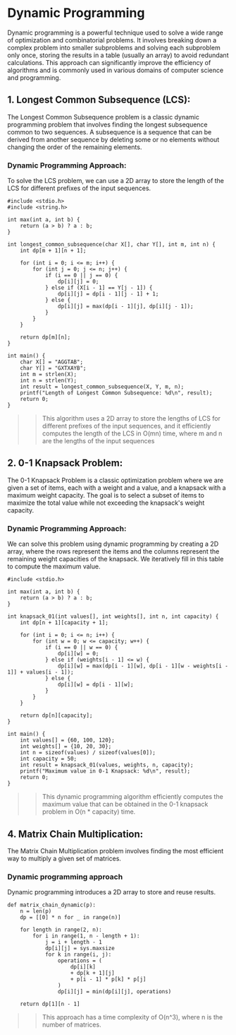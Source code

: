 # Dynamic Programming
 Dynamic programming is a powerful technique used to solve a wide range of optimization and combinatorial problems. It involves breaking down a complex problem into smaller subproblems and solving each subproblem only once, storing the results in a table (usually an array) to avoid redundant calculations. This approach can significantly improve the efficiency of algorithms and is commonly used in various domains of computer science and programming.

## 1. Longest Common Subsequence (LCS):

The Longest Common Subsequence problem is a classic dynamic programming problem that involves finding the longest subsequence common to two sequences. A subsequence is a sequence that can be derived from another sequence by deleting some or no elements without changing the order of the remaining elements.

### Dynamic Programming Approach:

To solve the LCS problem, we can use a 2D array to store the length of the LCS for different prefixes of the input sequences.
```
#include <stdio.h>
#include <string.h>

int max(int a, int b) {
    return (a > b) ? a : b;
}

int longest_common_subsequence(char X[], char Y[], int m, int n) {
    int dp[m + 1][n + 1];

    for (int i = 0; i <= m; i++) {
        for (int j = 0; j <= n; j++) {
            if (i == 0 || j == 0) {
                dp[i][j] = 0;
            } else if (X[i - 1] == Y[j - 1]) {
                dp[i][j] = dp[i - 1][j - 1] + 1;
            } else {
                dp[i][j] = max(dp[i - 1][j], dp[i][j - 1]);
            }
        }
    }

    return dp[m][n];
}

int main() {
    char X[] = "AGGTAB";
    char Y[] = "GXTXAYB";
    int m = strlen(X);
    int n = strlen(Y);
    int result = longest_common_subsequence(X, Y, m, n);
    printf("Length of Longest Common Subsequence: %d\n", result);
    return 0;
}
```
>> This algorithm uses a 2D array to store the lengths of LCS for different prefixes of the input sequences, and it efficiently computes the length of the LCS in O(mn) time, where m and n are the lengths of the input sequences


## 2. 0-1 Knapsack Problem:
The 0-1 Knapsack Problem is a classic optimization problem where we are given a set of items, each with a weight and a value, and a knapsack with a maximum weight capacity. The goal is to select a subset of items to maximize the total value while not exceeding the knapsack's weight capacity.

### Dynamic Programming Approach:
We can solve this problem using dynamic programming by creating a 2D array, where the rows represent the items and the columns represent the remaining weight capacities of the knapsack. We iteratively fill in this table to compute the maximum value.
```
#include <stdio.h>

int max(int a, int b) {
    return (a > b) ? a : b;
}

int knapsack_01(int values[], int weights[], int n, int capacity) {
    int dp[n + 1][capacity + 1];

    for (int i = 0; i <= n; i++) {
        for (int w = 0; w <= capacity; w++) {
            if (i == 0 || w == 0) {
                dp[i][w] = 0;
            } else if (weights[i - 1] <= w) {
                dp[i][w] = max(dp[i - 1][w], dp[i - 1][w - weights[i - 1]] + values[i - 1]);
            } else {
                dp[i][w] = dp[i - 1][w];
            }
        }
    }

    return dp[n][capacity];
}

int main() {
    int values[] = {60, 100, 120};
    int weights[] = {10, 20, 30};
    int n = sizeof(values) / sizeof(values[0]);
    int capacity = 50;
    int result = knapsack_01(values, weights, n, capacity);
    printf("Maximum value in 0-1 Knapsack: %d\n", result);
    return 0;
}
```
>> This dynamic programming algorithm efficiently computes the maximum value that can be obtained in the 0-1 knapsack problem in O(n * capacity) time.

## 4. Matrix Chain Multiplication:
The Matrix Chain Multiplication problem involves finding the most efficient way to multiply a given set of matrices.

### Dynamic programming approach
Dynamic programming introduces a 2D array to store and reuse results.
```
def matrix_chain_dynamic(p):
    n = len(p)
    dp = [[0] * n for _ in range(n)]

    for length in range(2, n):
        for i in range(1, n - length + 1):
            j = i + length - 1
            dp[i][j] = sys.maxsize
            for k in range(i, j):
                operations = (
                    dp[i][k]
                    + dp[k + 1][j]
                    + p[i - 1] * p[k] * p[j]
                )
                dp[i][j] = min(dp[i][j], operations)

    return dp[1][n - 1]
```
>>This approach has a time complexity of O(n^3), where n is the number of matrices.
